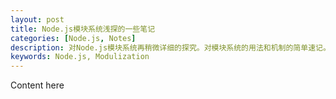 ```yaml
---
layout: post
title: Node.js模块系统浅探的一些笔记
categories: [Node.js, Notes]
description: 对Node.js模块系统再稍微详细的探究。对模块系统的用法和机制的简单速记。
keywords: Node.js, Modulization
---
```


Content here